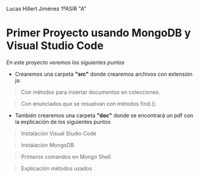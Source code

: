 Lucas Hillert Jiménez 1ºASIR "A"
# **Primer Proyecto usando MongoDB y Visual Studio Code**
*En este proyecto veremos los siguientes puntos*
* Crearemos una carpeta **"src"** donde crearemos archivos con extensión js:
>Con métodos para insertar documentos en colecciones.

>Con enunciados que se resuelvan con métodos find.().
* También crearemos una carpeta **"doc"** donde se encontrará un pdf con la explicación de los siguientes puntos
>Instalación Visual Studio Code

>Instalación MongoDB

>Primeros comandos en Mongo Shell

>Explicación métodos usados
